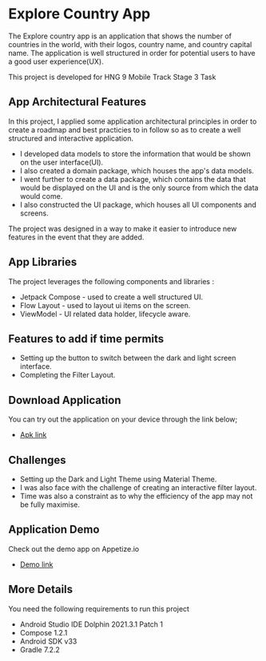 <h1> Explore Country App</h1>

The Explore country app is an application that shows the number of countries in the world, with their logos, country name, and country capital name. The application is well structured in order for potential users to have a good user experience(UX).
<p>This project is developed for HNG 9 Mobile Track Stage 3 Task</p>

## App Architectural Features

In this project, I applied some application architectural principles in order to create a roadmap and best practicies to in follow so as to create a well structured and interactive application.

*  I developed data models to store the information that would be shown on the user interface(UI).
*  I also created a domain package, which houses the app's data models.
*  I went further to create a data package, which contains the data that would be displayed on  the UI and is the only source from which the data would come.
* I also constructed the UI package, which houses all UI components and screens.
<p>The project was designed in a way to make it easier to introduce new features in the event that they are added.</p>

##  App Libraries

The project leverages the following components and libraries :
*  Jetpack Compose - used to create a well structured UI.
*  Flow Layout - used to layout ui items on the screen.
*  ViewModel - UI related data holder, lifecycle aware.

##  Features to add if time permits
* Setting up the button to switch between the dark and light screen interface.
* Completing the Filter Layout.


## Download Application

You can try out the application on your device through the link below;
*  [Apk link]()

## Challenges 
*  Setting up the Dark and Light Theme using Material Theme. 
*  I was also face with the challenge of creating an interactive filter layout.
*  Time was also a constraint as to why the efficiency of the app may not be fully maximise.

## Application Demo
Check out the demo app on Appetize.io
*  [Demo link]()

## More Details
You need the following requirements to run this project

*   Android Studio IDE Dolphin 2021.3.1 Patch 1
*   Compose 1.2.1
*   Android SDK v33
*   Gradle 7.2.2
